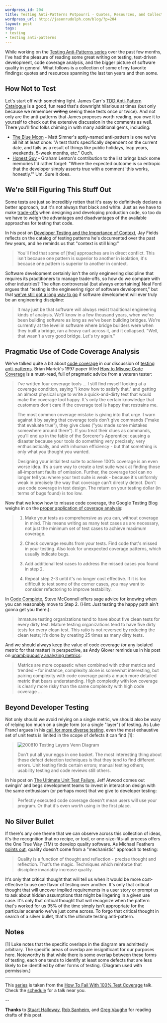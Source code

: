 ```yaml
--- 
wordpress_id: 204
title: Testing Anti-Patterns Potpourri - Quotes, Resources, and Collective Wisdom
wordpress_url: http://jasonrudolph.com/blog/?p=204
layout: post
tags:
- testing
- testing anti-patterns
---
```

While working on the [Testing Anti-Patterns series](http://jasonrudolph.com/blog/testing-anti-patterns-how-to-fail-with-100-test-coverage/ "jasonrudolph.com/blog - Testing Anti-Patterns") over the past few months, I've had the pleasure of reading some great writing on testing, test-driven development, code coverage analysis, and the bigger picture of software quality in general.  What follows is a collection of some of my favorite findings: quotes and resources spanning the last ten years and then some.

## How Not to Test

Let's start off with something light.  James Carr's [TDD Anti-Pattern Catalogue](http://blog.james-carr.org/?p=44 "James Carr &raquo; Blog Archive &raquo; TDD Anti-Patterns") is a good, fun read that's downright hilarious at times (but only because we remember <del>writing</del> seeing these tests once or twice).  And not only are the anti-patterns that James proposes worth reading, you owe it to yourself to check out the extensive discussion in the comments as well. There you'll find folks chiming in with many additional gems, including:

* [The Blue Moon](http://blog.james-carr.org/2006/11/03/tdd-anti-patterns/#comment-47093 "James Carr &raquo; Blog Archive &raquo; TDD Anti-Patterns") - Matt Simner's aptly-named anti-pattern is one we've all hit at least once: "A test that’s specifically dependent on the current date, and fails as a result of things like public holidays, leap years, weekends, 5-week months, etc."  Ouch.  
* [Honest Guv](http://blog.james-carr.org/2006/11/03/tdd-anti-patterns/#comment-77729 "James Carr &raquo; Blog Archive &raquo; TDD Anti-Patterns") - Graham Lenton's contribution to the list brings back some memories I'd rather forget: "Where the expected outcome is so entropic that the developer simply asserts true with a comment 'this works, honestly.'"  Um.  Sure it does.

## We're Still Figuring This Stuff Out

Some tests are just so incredibly rotten that it's easy to definitively declare a better approach, but it's not always that black and white.  Just as we have to make [trade-offs](http://www.vanderburg.org/Blog/Software/Development/koan.blog "Glenn Vanderburg: Blog - Six of One, a Half Dozen of the Other") when designing and developing production code, so too do we have to weigh the advantages and disadvantages of the available approaches for testing that code.  

In his post on [Developer Testing and the Importance of Context](http://blog.jayfields.com/2008/06/developer-testing-and-importance-of.html "Jay Fields' Thoughts: Developer Testing and the Importance of Context"), Jay Fields reflects on the catalog of testing patterns he's documented over the past few years, and he reminds us that "context is still king:"

> You'll find that some of [the] approaches are in direct conflict. This isn't because one pattern is superior to another in isolation, it's because one pattern is superior to another in context.

Software development certainly isn't the only engineering discipline that requires its practitioners to manage trade-offs, so how do we compare with other industries?  The often controversial (but always entertaining) Neal Ford argues that "testing is the engineering rigor of software development," but that [we've still got a long way to go](http://memeagora.blogspot.com/2007/11/building-bridges-without-engineering.html "Meme Agora: Building Bridges without Engineering") if software development will ever truly be an engineering discipline:

> It may just be that software will always resist traditional engineering kinds of analysis. We'll know in a few thousand years, when we've been building software as long as we've been building bridges. We're currently at the level in software where bridge builders were when they built a bridge, ran a heavy cart across it, and it collapsed. "Well, that wasn't a very good bridge. Let's try again."

## Pragmatic Use of Code Coverage Analysis

We've talked quite a bit about [code coverage](http://jasonrudolph.com/blog/2008/06/10/a-brief-discussion-of-code-coverage-types/ "jasonrudolph.com/blog -- A Brief Discussion of Code Coverage Types") in our discussion of [testing anti-patterns](http://jasonrudolph.com/blog/testing-anti-patterns-how-to-fail-with-100-test-coverage/ "jasonrudolph.com/blog -- Testing Anti-Patterns: How to Fail With 100% Test Coverage").  Brian Marick's 1997 paper titled [How to Misuse Code Coverage](http://www.exampler.com/testing-com/writings/coverage.pdf "PDF - 'How to Misuse Code Coverage' by Brian Marick") is a must-read, full of pragmatic advice from a veteran tester:

> I've written four coverage tools ... I still find myself looking at a coverage condition, saying "I know how to satisfy that," and getting an almost physical urge to write a quick-and-dirty test that would make the coverage tool happy. It's only the certain knowledge that customers don't care if the coverage tool is happy that restrains me.
>
> The most common coverage mistake is giving into that urge. I warn against it by saying that coverage tools don't give commands ("make that evaluate true"), they give clues ("you made some mistakes somewhere around there"). If you treat their clues as commands, you'll end up in the fable of the Sorcerer's Apprentice: causing a disaster because your tools do something very precisely, very enthusiastically, and with inhuman efficiency - but that something is only what you thought you wanted.
>
> Designing your initial test suite to achieve 100% coverage is an even worse idea. It’s a sure way to create a test suite weak at finding those all-important faults of omission. Further, the coverage tool can no longer tell you where your test suite is weak - because it's uniformly weak in precisely the way that coverage can't directly detect. Don't use code coverage in test design. The return on your testing dollar (in terms of bugs found) is too low.

Now that we know how to misuse code coverage, the Google Testing Blog weighs in on the [proper application of coverage analysis](http://googletesting.blogspot.com/2008/03/tott-understanding-your-coverage-data.html "Google Testing Blog: TotT: Understanding Your Coverage Data"):

> 1. Make your tests as comprehensive as you can, without coverage in mind. This means writing as many test cases as are necessary, not just the minimum set of test cases to achieve maximum coverage.
>
> 2. Check coverage results from your tests. Find code that's missed in your testing. Also look for unexpected coverage patterns, which usually indicate bugs.
>
> 3. Add additional test cases to address the missed cases you found in step 2.
>
> 4. Repeat step 2-3 until it's no longer cost effective. If it is too difficult to test some of the corner cases, you may want to consider refactoring to improve testability.

In [Code Complete](http://www.amazon.com/Code-Complete-Practical-Handbook-Construction/dp/0735619670 "Amazon.com: Code Complete: A Practical Handbook of Software Construction: Steve McConnell"), Steve McConnell offers sage advice for knowing when you can reasonably move to Step 2.  (Hint: Just testing the happy path ain't gonna get you there.):

> Immature testing organizations tend to have about five clean tests for every dirty test.  Mature testing organizations tend to have five dirty tests for every clean test. This ratio is not reversed by reducing the clean tests; it’s done by creating 25 times as many dirty tests.

And we should always keep the value of code coverage (or any isolated metric for that matter) in perspective, as Andy Glover reminds us in his post on [unambiguously analyzing metrics](http://thediscoblog.com/2008/03/20/unambiguously-analyzing-metrics "The Disco Blog  &raquo; Blog Archive   &raquo; Unambiguously analyzing metrics"):

> Metrics are more copasetic when combined with other metrics and trended – for instance, complexity alone is somewhat interesting, but pairing complexity with code coverage paints a much more detailed metric that bears understanding. High complexity with low coverage is clearly more risky than the same complexity with high code coverage ...

## Beyond Developer Testing

Not only should we avoid relying on a single metric, we should also be wary of relying too much on a single form (or a single "layer") of testing.  As Luke Francl argues in his [call for more diverse testing](http://railspikes.com/2008/7/11/testing-is-overrated "Rail Spikes: Testing is Overrated"), even the most exhaustive set of unit tests is limited in the scope of defects it can find [1]: 

> ![200810 Testing Layers Venn Diagram](http://jasonrudolph.com/resources/200810_testing_layers_venn_diagram.png)     
> 
> Don’t put all your eggs in one basket. The most interesting thing about these defect detection techniques is that they tend to find different errors. Unit testing finds certain errors; manual testing others; usability testing and code reviews still others.

In his post on [The Ultimate Unit Test Failure](http://www.codinghorror.com/blog/archives/001059.html "Coding Horror: The Ultimate Unit Test Failure"), Jeff Atwood comes out swingin' and begs development teams to invest in interaction design with the same enthusiasm (or perhaps more) that we give to developer testing:

> Perfectly executed code coverage doesn't mean users will use your program. Or that it's even *worth* using in the first place.

## No Silver Bullet

If there's any one theme that we can observe across this collection of ideas, it's the recognition that no recipe, or tool, or one-size-fits-all process offers the One True Way (TM) to develop quality software.  As Michael Feathers [points out](http://michaelfeathers.typepad.com/michael_feathers_blog/2008/06/the-flawed-theo.html "Michael Feathers' Blog: The Flawed Theory Behind Unit Testing"), quality doesn't come from a "mechanistic" approach to testing:

> Quality is a function of thought and reflection - precise thought and reflection. That’s the magic. Techniques which reinforce that discipline invariably increase quality.

It's only that critical thought that will tell us when it would be more cost-effective to use one flavor of testing over another.  It's only that critical thought that will uncover implied requirements in a user story or prompt us to ask about hidden assumptions that might be lingering in a given use case.  It's only that critical thought that will recognize when the pattern that's worked for us 95% of the time simply isn't appropriate for the particular scenario we've just come across.  To forgo that critical thought in search of a silver bullet, that's the ultimate testing anti-pattern.

## Notes

[1] Luke notes that the specific overlaps in the diagram are admittedly arbitrary.  The specific areas of overlap are insignificant for our purposes here.  Noteworthy is that while there is some overlap between these forms of testing, each one tends to identify at least some defects that are less likely to be identified by other forms of testing.  (Diagram used with permission.)

----

This [series](http://jasonrudolph.com/blog/testing-anti-patterns-how-to-fail-with-100-test-coverage/ "jasonrudolph.com/blog - Testing Anti-Patterns") is taken from the [How To Fail With 100% Test Coverage](http://blog.thinkrelevance.com/2008/5/23/how-to-fail-with-100-test-coverage "Relevance Blog : How To Fail With 100% Test Coverage") talk. Check the [schedule](http://thinkrelevance.com/events "Relevance: Events") for a talk near you.

--

**Thanks** to [Stuart Halloway](http://thinkrelevance.com/about/stuart-halloway "Relevance: Stuart Halloway"), [Rob Sanheim](http://robsanheim.com/ "Panasonic Youth"), and [Greg Vaughn](http://gigavolt.net/blog/ "Potential Differences") for reading drafts of this post.

